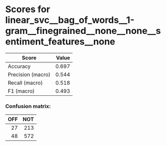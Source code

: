 # Scores for linear_svc__bag_of_words__1-gram__finegrained__none__none__sentiment_features__none
|      Score      |Value|
|-----------------|----:|
|Accuracy         |0.697|
|Precision (macro)|0.544|
|Recall (macro)   |0.518|
|F1 (macro)       |0.493|

### Confusion matrix:
|OFF|NOT|
|--:|--:|
| 27|213|
| 48|572|
